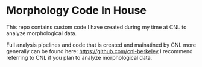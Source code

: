 # Morphology Code In House
This repo contains custom code I have created during my time at CNL to analyze morphological data.

Full analysis pipelines and code that is created and mainatined by CNL more generally can be found here: https://github.com/cnl-berkeley
I recommend referring to CNL if you plan to analyze morphological data. 

